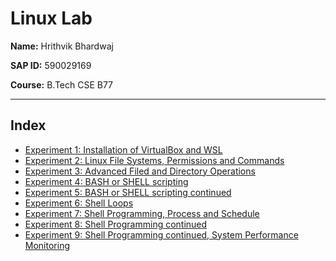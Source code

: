 # Linux Lab

**Name:** Hrithvik Bhardwaj

**SAP ID:** 590029169

**Course:** B.Tech CSE B77

---

## Index

* [Experiment 1: Installation of VirtualBox and WSL]([590029169]Exp[1]_ScriptLog.md)
* [Experiment 2: Linux File Systems, Permissions and Commands]([590029169]Exp[2]_ScriptLog.md)
* [Experiment 3: Advanced Filed and Directory Operations]([590029169]Exp[3]_ScriptLog.md)
* [Experiment 4: BASH or SHELL scripting]([590029169]Exp[4]_ScriptLog.md)
* [Experiment 5: BASH or SHELL scripting continued]([590029169]Exp[5]_ScriptLog.md)
* [Experiment 6: Shell Loops]([590029169]Exp[6]_ScriptLog.md)
* [Experiment 7: Shell Programming, Process and Schedule]([590029169]Exp[7]_ScriptLog.md)
* [Experiment 8: Shell Programming continued]([590029169]Exp[8]_ScriptLog.md)
* [Experiment 9: Shell Programming continued, System Performance Monitoring]([590029169]Exp[9]_ScriptLog.md)